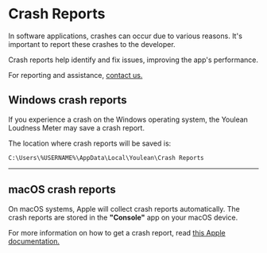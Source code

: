 # Crash Reports

In software applications, crashes can occur due to various reasons. It's important to report these crashes to the developer.

Crash reports help identify and fix issues, improving the app's performance.

For reporting and assistance, [contact us.](https://youlean.co/contact/)

## Windows crash reports

If you experience a crash on the Windows operating system, the Youlean Loudness Meter may save a crash report.&#x20;

The location where crash reports will be saved is:

```
C:\Users\%USERNAME%\AppData\Local\Youlean\Crash Reports
```

***

## macOS crash reports

On macOS systems, Apple will collect crash reports automatically. The crash reports are stored in the **"Console"** app on your macOS device.

For more information on how to get a crash report, read [this Apple documentation.](https://support.apple.com/sr-rs/guide/console/cnsl664be99a/1.1/mac/14.0)
